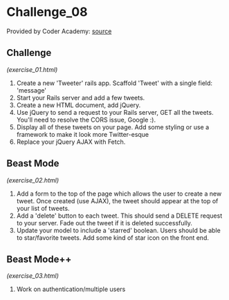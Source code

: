 # Challenge_08

Provided by Coder Academy: [source](https://coderacademyedu.github.io/resources/unit_ajax.html)

## Challenge
*(exercise_01.html)*

1. Create a new 'Tweeter' rails app. Scaffold 'Tweet' with a single field: 'message'
2. Start your Rails server and add a few tweets.
3. Create a new HTML document, add jQuery.
4. Use jQuery to send a request to your Rails server, GET all the tweets. You'll need to resolve the CORS issue, Google :).
5. Display all of these tweets on your page. Add some styling or use a framework to make it look more Twitter-esque
6. Replace your jQuery AJAX with Fetch.

## Beast Mode
*(exercise_02.html)*

1. Add a form to the top of the page which allows the user to create a new tweet. Once created (use AJAX), the tweet should appear at the top of your list of tweets.
2. Add a 'delete' button to each tweet. This should send a DELETE request to your server. Fade out the tweet if it is deleted successfully.
3. Update your model to include a 'starred' boolean. Users should be able to star/favorite  tweets. Add some kind of star icon on the front end.

## Beast Mode++
*(exercise_03.html)*

1. Work on authentication/multiple users

